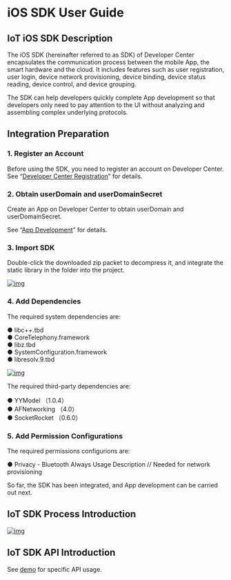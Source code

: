 # iOS SDK User Guide

## **IoT iOS SDK Description**

The iOS SDK (hereinafter referred to as SDK) of Developer Center encapsulates the communication process between the mobile App, the smart hardware and the cloud. It includes features such as user registration, user login, device network provisioning, device binding, device status reading, device control, and device grouping.

The SDK can help developers quickly complete App development so that developers only need to pay attention to the UI without analyzing and assembling complex underlying protocols.

## **Integration Preparation**

### **1. Register an Account**

Before using the SDK, you need to register an account on Developer Center. See “[Developer Center Registration](/en/quickStart/register.html)” for details.

### **2. Obtain userDomain and userDomainSecret**

Create an App on Developer Center to obtain userDomain and userDomainSecret.

See “[App Development](/en/guide/app/dev.html)” for details.

### **3. Import SDK**

Double-click the downloaded zip packet to decompress it, and integrate the static library in the folder into the project.

<a data-fancybox title="img" href="/en/appDevelop/picture_1.png">![img](/en/appDevelop/picture_1.png)</a>

### **4. Add Dependencies**

The required system dependencies are:

● libc++.tbd<br />
● CoreTelephony.framework<br />
● libz.tbd<br />
● SystemConfiguration.framework<br />
● libresolv.9.tbd

<a data-fancybox title="img" href="/en/appDevelop/picture_2.png">![img](/en/appDevelop/picture_2.png)</a>

The required third-party dependencies are:

● YYModel （1.0.4）<br />
● AFNetworking （4.0）<br />
● SocketRocket （0.6.0）

### **5. Add Permission Configurations**

The required permissions configurions are:

● Privacy - Bluetooth Always Usage Description // Needed for network provisioning

So far, the SDK has been integrated, and App development can be carried out next.

## **IoT SDK Process Introduction**

<a data-fancybox title="img" href="/en/appDevelop/picture_3.png">![img](/en/appDevelop/picture_3.png)</a>

## **IoT SDK API Introduction**

See [demo](https://github.com/thridparty-cloud2/quecloud-iot-ios-sdk-demo-objc) for specific API usage.


